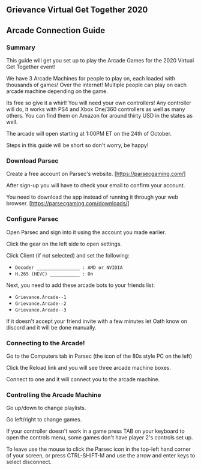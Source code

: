 ## Grievance Virtual Get Together 2020 
## Arcade Connection Guide
### Summary

This guide will get you set up to play the Arcade Games for the 2020 Virtual Get Together event!

We have 3 Arcade Machines for people to play on, each loaded with thousands of games! Over the internet! Multiple people can play on each arcade machine depending on the game.

Its free so give it a whirl!
You will need your own controllers! 
Any controller will do, it works with PS4 and Xbox One/360 controllers as well as many others.
You can find them on Amazon for around thirty USD in the states as well.

The arcade will open starting at 1:00PM ET on the 24th of October.

Steps in this guide will be short so don't worry, be happy!


### Download Parsec
Create a free account on Parsec's website. [https://parsecgaming.com/]

After sign-up you will have to check your email to confirm your account.

You need to download the app instead of running it through your web browser. [https://parsecgaming.com/downloads/]

### Configure Parsec
Open Parsec and sign into it using the account you made earlier.

Click the gear on the left side to open settings.

Click Client (if not selected) and set the following:
- `Decoder ________________ : AMD or NVIDIA`
- `H.265 (HEVC) ___________ : On`

Next, you need to add these arcade bots to your friends list:
- `Grievance.Arcade--1`
- `Grievance.Arcade--2`
- `Grievance.Arcade--3`

If it doesn't accept your friend invite with a few minutes let Oath know on discord and it will be done manually.

### Connecting to the Arcade!
Go to the Computers tab in Parsec (the icon of the 80s style PC on the left)

Click the Reload link and you will see three arcade machine boxes. 

Connect to one and it will connect you to the arcade machine.

### Controlling the Arcade Machine 
Go up/down to change playlists.

Go left/right to change games.

If your controller doesn't work in a game press TAB on your keyboard to open the controls menu, some games don't have player 2's controls set up.

To leave use the mouse to click the Parsec icon in the top-left hand corner of your screen, or press CTRL-SHIFT-M and use the arrow and enter keys to select disconnect.
